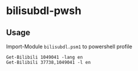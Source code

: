 # bilisubdl-pwsh

## Usage

Import-Module `bilisubdl.psm1` to powershell profile

```batch
Get-Bilibili 1049041 -lang en
Get-Bilibili 37738,1049041 -l en
```
